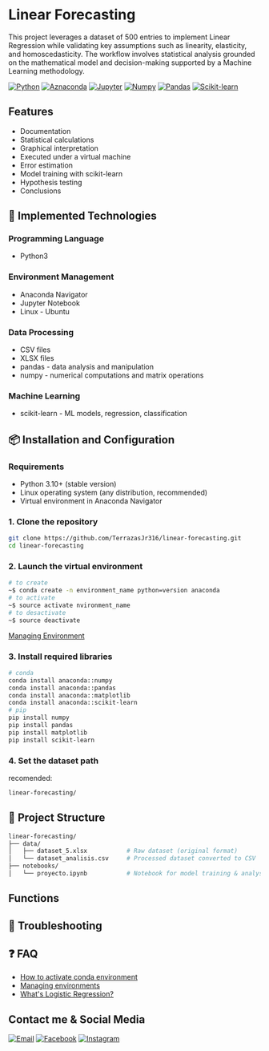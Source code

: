 # Linear Forecasting

This project leverages a dataset of 500 entries to implement Linear Regression while validating key assumptions such as linearity, elasticity, and homoscedasticity. The workflow involves statistical analysis grounded on the mathematical model and decision-making supported by a Machine Learning methodology.

[![Python](https://img.shields.io/badge/Python-V3.10+-%233776AB?style=for-the-badge&logo=python&logoColor=white&labelColor=101010)](https://www.python.org/downloads/release/python-31014/)
[![Aznaconda](https://img.shields.io/badge/Anaconda-V2.6+-%2344A833?style=for-the-badge&logo=anaconda&logoColor=white&labelColor=101010)](https://www.anaconda.com/docs/getting-started/getting-started)
[![Jupyter](https://img.shields.io/badge/jupyter%20notebook-V7.3+-%23F37626?style=for-the-badge&logo=jupyter&logoColor=white&labelColor=101010)](https://jupyter-notebook.readthedocs.io/en/latest/notebook.html)
[![Numpy](https://img.shields.io/badge/Numpy-V2.2+-%23013243?style=for-the-badge&logo=numpy&logoColor=white&labelColor=101010)](https://numpy.org/install/)
[![Pandas](https://img.shields.io/badge/Pandas-V2.2+-%23150458?style=for-the-badge&logo=pandas&logoColor=white&labelColor=101010)](https://pandas.pydata.org/docs/getting_started/install.html)
[![Scikit-learn](https://img.shields.io/badge/Scikit%20learn-V1.6+-%23F7931E?style=for-the-badge&logo=scikit-learn&logoColor=white&labelColor=101010)](https://scikit-learn.org/stable/install.html)

## Features

* Documentation
* Statistical calculations
* Graphical interpretation
* Executed under a virtual machine
* Error estimation
* Model training with scikit-learn
* Hypothesis testing
* Conclusions

## 🚀 Implemented Technologies

### Programming Language

* Python3

### Environment Management

* Anaconda Navigator
* Jupyter Notebook
* Linux - Ubuntu

### Data Processing

* CSV files
* XLSX files
* pandas - data analysis and manipulation
* numpy - numerical computations and matrix operations

### Machine Learning

* scikit-learn - ML models, regression, classification

## 📦 Installation and Configuration

### Requirements

* Python 3.10+ (stable version)
* Linux operating system (any distribution, recommended)
* Virtual environment in Anaconda Navigator

### 1. Clone the repository

```bash
git clone https://github.com/TerrazasJr316/linear-forecasting.git
cd linear-forecasting
```

### 2. Launch the virtual environment

```bash
# to create
~$ conda create -n environment_name python=version anaconda
# to activate
~$ source activate nvironment_name
# to desactivate
~$ source deactivate
```

[Managing Environment](https://www.anaconda.com/docs/tools/anaconda-navigator/tutorials/manage-environments)

### 3. Install required libraries

```bash
# conda
conda install anaconda::numpy
conda install anaconda::pandas
conda install anaconda::matplotlib
conda install anaconda::scikit-learn
# pip
pip install numpy
pip install pandas
pip install matplotlib
pip install scikit-learn
```

### 4. Set the dataset path

recomended:

```bash
linear-forecasting/
```

## 📁 Project Structure

```sh
linear-forecasting/
├── data/
│   ├── dataset_5.xlsx           # Raw dataset (original format)
│   └── dataset_analisis.csv     # Processed dataset converted to CSV
├── notebooks/
│   └── proyecto.ipynb           # Notebook for model training & analysis

```

## Functions

## 🐛 Troubleshooting

## ❓ FAQ

* [How to activate conda environment](https://es.stackoverflow.com/questions/335525/como-activar-conda-environment/339487#339487)
* [Managing environments](https://www.anaconda.com/docs/tools/anaconda-navigator/tutorials/manage-environments)
* [What's Logistic Regression?](https://www.ibm.com/mx-es/think/topics/logistic-regression)

## Contact me & Social Media

[![Email](https://img.shields.io/badge/Gmail-terrazasjosue0%40gmail.com-EA4335?style=for-the-badge&logo=Gmail&logoColor=white&labelColor=101010)](mailto:terrazasjosue0@gmail.com)
[![Facebook](https://img.shields.io/badge/Facebook-%40Josu%C3%A9_Terrazas-0866FF?style=for-the-badge&logo=Facebook&logoColor=withe&labelColor=101010)](https://facebook.com/josue.terrazasmendoza)
[![Instagram](https://img.shields.io/badge/Instagram-%40jos__mdz316-E4405F?style=for-the-badge&logo=Instagram&logoColor=white&labelColor=101010)](https://instagram.com/jos_mdz316/)
